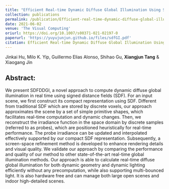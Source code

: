 ```yaml
---
title: "Efficient Real-time Dynamic Diffuse Global Illumination Using Signed Distance Fields"
collection: publications
permalink: /publication/Efficient-real-time-dynamic-diffuse-global-illumination-using-signed-distance-fields
date: 2021-06-02
venue: 'The Visual Computing'
oriurl: https://doi.org/10.1007/s00371-021-02197-0
paperurl: 'https://yuyujunjun.github.io/files/sdfGI.pdf'
citation: Efficient Real-time Dynamic Diffuse Global Illumination Using Signed Distance FieldsJinkai Hu, Milo K. Yip, Guillermo Elias Alonso, Shihao Gu, Xiangjun Tang and Xiaogang JinThe Visual Computer (Special Issue of CGI'2021), Springer, 2021, 37(9-11): 2539–2551.  
---
```

Jinkai Hu, Milo K. Yip, Guillermo Elias Alonso, Shihao Gu, **Xiangjun Tang** & Xiaogang Jin



## Abstract:

We present SDFDDGI, a novel approach to compute dynamic diffuse global illumination in real time using signed distance fields (SDF). For an input scene, we first construct its compact representation using SDF. Different from traditional SDF which are stored by discrete voxels, our approach approximates the scene by a set of simple primitive shapes, which facilitates real-time computation and dynamic changes. Then, we reconstruct the irradiance function in the space domain by discrete samples (referred to as probes), which are positioned heuristically for real-time performance. The probe irradiance can be updated and interpolated effectively supported by our compact SDF representation. Subsequently, a screen-space refinement method is developed to enhance rendering details and visual quality. We validate our approach by comparing the performance and quality of our method to other state-of-the-art real-time global illumination methods. Our approach is able to calculate real-time diffuse global illumination for both dynamic geometry and dynamic lighting efficiently without any precomputation, while also supporting multi-bounced light. It is also hardware free and can manage both large open scenes and indoor high-detailed scenes.